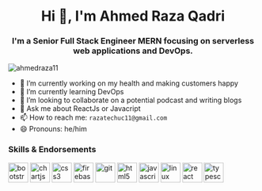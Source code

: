 <h1 align="center">Hi 👋, I'm Ahmed Raza Qadri</h1>
<h3 align="center">I'm a Senior Full Stack Engineer MERN focusing on serverless web applications and DevOps.</h3>

<p align="left"> <img src="https://komarev.com/ghpvc/?username=ahmedraza11" alt="ahmedraza11" /> </p>

- 🔭 I’m currently working on my health and making customers happy
- 🌱 I’m currently learning DevOps
- 👯 I’m looking to collaborate on a potential podcast and writing blogs
- 💬 Ask me about ReactJs or Javacript
- 📫 How to reach me: `razatechuc11@gmail.com`
- 😄 Pronouns: he/him

<!--START_SECTION:endorsements-->
  ### Skills & Endorsements
  <p align="left"><img src="https://devicons.github.io/devicon/devicon.git/icons/bootstrap/bootstrap-plain.svg" alt="bootstrap" width="40" height="40"/> <img src="https://www.chartjs.org/media/logo-title.svg" alt="chartjs" width="40" height="40"/> <img src="https://devicons.github.io/devicon/devicon.git/icons/css3/css3-original-wordmark.svg" alt="css3" width="40" height="40"/> <img src="https://www.vectorlogo.zone/logos/firebase/firebase-icon.svg" alt="firebase" width="40" height="40"/> <img src="https://www.vectorlogo.zone/logos/git-scm/git-scm-icon.svg" alt="git" width="40" height="40"/> <img src="https://devicons.github.io/devicon/devicon.git/icons/html5/html5-original-wordmark.svg" alt="html5" width="40" height="40"/> <img src="https://devicons.github.io/devicon/devicon.git/icons/javascript/javascript-original.svg" alt="javascript" width="40" height="40"/> <img src="https://devicons.github.io/devicon/devicon.git/icons/linux/linux-original.svg" alt="linux" width="40" height="40"/> <img src="https://devicons.github.io/devicon/devicon.git/icons/react/react-original-wordmark.svg" alt="react" width="40" height="40"/> <img src="https://devicons.github.io/devicon/devicon.git/icons/typescript/typescript-original.svg" alt="typescript" width="40" height="40"/></p>
